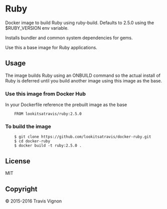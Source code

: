# Ruby

Docker image to build Ruby using ruby-build. Defaults to 2.5.0 using the $RUBY_VERSION env variable.

Installs bundler and common system dependencies for gems.

Use this a base image for Ruby applications.

## Usage

The image builds Ruby using an ONBUILD command so the actual install of Ruby is deferred until you build another image using this image as the base.

### Use this image from Docker Hub

In your Dockerfile reference the prebuilt image as the base

		FROM lookitsatravis/ruby:2.5.0

### To build the image

		$ git clone https://github.com/lookitsatravis/docker-ruby.git
		$ cd docker-ruby
		$ docker build -t ruby:2.5.0 .

## License

MIT

## Copyright

© 2015-2016 Travis Vignon
